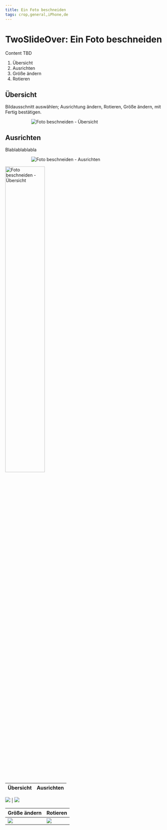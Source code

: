 ```yaml
---
title: Ein Foto beschneiden
tags: crop,general,iPhone,de
---
```


# TwoSlideOver: Ein Foto beschneiden

Content TBD

1. Übersicht
2. Ausrichten
3. Größe ändern
4. Rotieren

## Übersicht

Bildausschnitt auswählen; Ausrichtung ändern, Rotieren, Größe ändern, mit Fertig bestätigen.

<div style="display: block; margin-left: auto; margin-right: auto; width: 67%">

![Foto beschneiden - Übersicht](https://raw.githubusercontent.com/psalzAppDev/TwoSlideOverSupport/DataSource/Images/General_iPhone_de/general_iPhone_de_001_cropping_01_overview.jpg)

</div>


## Ausrichten

Blablablablabla

<div style="display: block; margin-left: auto; margin-right: auto; width: 67%">

![Foto beschneiden - Ausrichten](https://raw.githubusercontent.com/psalzAppDev/TwoSlideOverSupport/DataSource/Images/General_iPhone_de/general_iPhone_de_002_cropping_02_align.jpg)

</div>


<img src="https://raw.githubusercontent.com/psalzAppDev/TwoSlideOverSupport/DataSource/Images/General_iPhone_de/general_iPhone_de_001_cropping_01_overview.jpg" alt="Foto beschneiden - Übersicht" title="Übersicht" width="50%"/> 


Übersicht | Ausrichten
--- | --- 

![](https://raw.githubusercontent.com/psalzAppDev/TwoSlideOverSupport/DataSource/Images/General_iPhone_de/general_iPhone_de_001_cropping_01_overview.jpg) | ![](https://raw.githubusercontent.com/psalzAppDev/TwoSlideOverSupport/DataSource/Images/General_iPhone_de/general_iPhone_de_002_cropping_02_align.jpg)

Größe ändern | Rotieren
--- | ---
![](https://raw.githubusercontent.com/psalzAppDev/TwoSlideOverSupport/DataSource/Images/General_iPhone_de/general_iPhone_de_003_cropping_03_resize.jpg) | ![](https://raw.githubusercontent.com/psalzAppDev/TwoSlideOverSupport/DataSource/Images/General_iPhone_de/general_iPhone_de_004_cropping_04_rotate.jpg)
